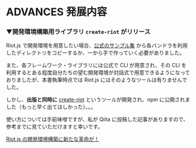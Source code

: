 # ADVANCES 発展内容

### ▼開発環境構築用ライブラリ `create-riot` がリリース

Riot.js で開発環境を用意したい場合、[公式のサンプル集](https://github.com/riot/examples) から各バンドラを利用したディレクトリをコピーするか、一から手で作っていく必要がありました。

また、各フレームワーク・ライブラリには公式で CLI が用意され、その CLI を利用するとある程度自分たちの望む開発環境が対話式で用意できるようになっておりましたが、本書執筆時点では Riot.js にはそのようなツールは有りませんでした。

しかし、__出版と同時に__ [create-riot](https://www.npmjs.com/package/create-riot) というツールが開発され、npm に公開されました（もっと早く出てほしかった）。。。

使い方については手前味噌ですが、私が Qiita に投稿した記事がありますので、参考までに見ていただけますと幸いです。

[Riot.js の開発環境構築に新たな革命が！](https://qiita.com/clown0082/items/9c908309c2031f398baf)